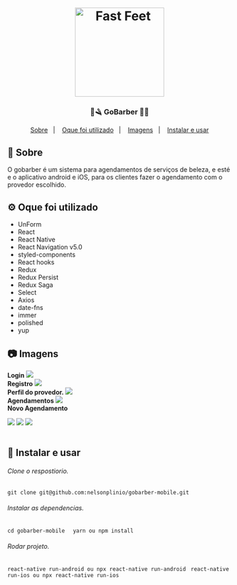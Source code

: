 
<h1 align="center">
    <img alt="Fast Feet" src="img/logo-purple.svg" width="200px" />
</h1>

<h3 align="center">
  💈🪒 GoBarber 🧔💜
</h3>

<p align="center">
  <a href="#rocket-sobre-o-desafio">Sobre</a>&nbsp;&nbsp;&nbsp;|&nbsp;&nbsp;&nbsp;
  <a href='#gear-oque-foi-utilizado'>Oque foi utilizado</a>&nbsp;&nbsp;&nbsp;|&nbsp;&nbsp;&nbsp;
  <a href="#camera-imagens">Imagens</a>&nbsp;&nbsp;&nbsp;|&nbsp;&nbsp;&nbsp;
  <a href="#Instalar e usar">Instalar e usar</a>
</p>

## 💈 Sobre

 O gobarber é um sistema para agendamentos de serviços de beleza, e esté e o aplicativo android e iOS, para os clientes fazer o agendamento com o provedor escolhido.



## ⚙️ Oque foi utilizado
<ul>
  <li>UnForm</li>
  <li>React</li>
  <li>React Native</li>
  <li>React Navigation v5.0</li>
  <li>styled-components</li>
  <li>React hooks</li>
  <li>Redux</li>
  <li>Redux Persist</li>
  <li>Redux Saga</li>
  <li>Select</li>
  <li>Axios</li>
  <li>date-fns</li>
  <li>immer</li>
  <li>polished</li>
  <li>yup</li>
</ul>

## 📷 Imagens

<strong>Login</strong>
<img src='img/login.png'>
<br />
<strong>Registro</strong>
<img src='img/sign_up.png'>
<br />
<strong>Perfil do provedor.</strong>
<img src='img/profile.png'>
<br />
<strong>Agendamentos</strong>
<img src='img/appointments_list.png'>
<br />
<strong>Novo Agendamento</strong>
<div>
  <img src='img/select_provider.png'>
  <img src='img/select_time.png'>
  <img src='img/confirm_appoitments.png'>
</div>
<br />

## 🚀 Instalar e usar

###### Clone o respostiorio.
``git clone git@github.com:nelsonplinio/gobarber-mobile.git``

###### Instalar as dependencias.
``cd gobarber-mobile ``
`` yarn ou npm install``

###### Rodar projeto.
``react-native run-android ou npx react-native run-android ``
``react-native run-ios ou npx react-native run-ios ``
